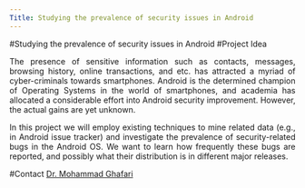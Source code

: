 ```yaml
---
Title: Studying the prevalence of security issues in Android
---
```

#Studying the prevalence of security issues in Android
#Project Idea

<div align="justify">
The presence of sensitive information such as contacts, messages, browsing history, online  transactions, and etc. has attracted a myriad of cyber-criminals towards smartphones. 
Android is the determined champion of Operating Systems in the world of smartphones, and academia has allocated a considerable effort into Android security improvement. However, the actual gains are yet unknown.  

In this project we will employ existing techniques to mine related data (e.g., in Android issue tracker) and investigate the prevalence of security-related bugs in the Android OS. We want to learn how frequently these bugs are reported, and possibly what their distribution is in different major releases.
</div>

#Contact
[Dr. Mohammad Ghafari](%base_url%/staff/Mohammad-Ghafari)
